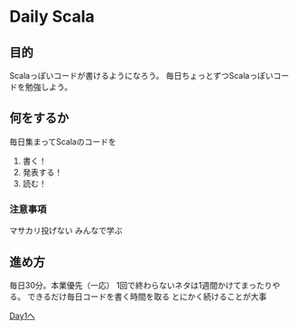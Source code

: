# Daily Scala

## 目的

Scalaっぽいコードが書けるようになろう。
毎日ちょっとずつScalaっぽいコードを勉強しよう。

## 何をするか

毎日集まってScalaのコードを

1. 書く！
2. 発表する！
3. 読む！

### 注意事項

マサカリ投げない
みんなで学ぶ

## 進め方

毎日30分。本業優先（一応）
1回で終わらないネタは1週間かけてまったりやる。
できるだけ毎日コードを書く時間を取る
とにかく続けることが大事


[Day1へ](doc/day_01.md)



